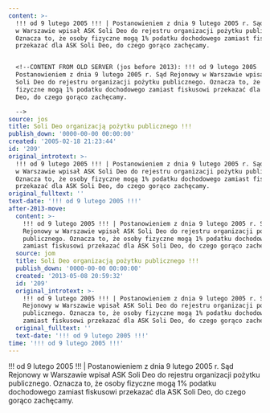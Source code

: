 ```yaml
---
content: >-
  !!! od 9 lutego 2005 !!! | Postanowieniem z dnia 9 lutego 2005 r. Sąd Rejonowy
  w Warszawie wpisał ASK Soli Deo do rejestru organizacji pożytku publicznego.
  Oznacza to, że osoby fizyczne mogą 1% podatku dochodowego zamiast fiskusowi
  przekazać dla ASK Soli Deo, do czego gorąco zachęcamy.


  <!--CONTENT FROM OLD SERVER (jos before 2013): !!! od 9 lutego 2005 !!! |
  Postanowieniem z dnia 9 lutego 2005 r. Sąd Rejonowy w Warszawie wpisał ASK
  Soli Deo do rejestru organizacji pożytku publicznego. Oznacza to, że osoby
  fizyczne mogą 1% podatku dochodowego zamiast fiskusowi przekazać dla ASK Soli
  Deo, do czego gorąco zachęcamy.

  -->
source: jos
title: Soli Deo organizacją pożytku publicznego !!!
publish_down: '0000-00-00 00:00:00'
created: '2005-02-18 21:23:44'
id: '209'
original_introtext: >-
  !!! od 9 lutego 2005 !!! | Postanowieniem z dnia 9 lutego 2005 r. Sąd Rejonowy
  w Warszawie wpisał ASK Soli Deo do rejestru organizacji pożytku publicznego.
  Oznacza to, że osoby fizyczne mogą 1% podatku dochodowego zamiast fiskusowi
  przekazać dla ASK Soli Deo, do czego gorąco zachęcamy.
original_fulltext: ''
text-date: '!!! od 9 lutego 2005 !!!'
after-2013-move:
  content: >-
    !!! od 9 lutego 2005 !!! | Postanowieniem z dnia 9 lutego 2005 r. Sąd
    Rejonowy w Warszawie wpisał ASK Soli Deo do rejestru organizacji pożytku
    publicznego. Oznacza to, że osoby fizyczne mogą 1% podatku dochodowego
    zamiast fiskusowi przekazać dla ASK Soli Deo, do czego gorąco zachęcamy.
  source: jom
  title: Soli Deo organizacją pożytku publicznego !!!
  publish_down: '0000-00-00 00:00:00'
  created: '2013-05-08 20:59:32'
  id: '209'
  original_introtext: >-
    !!! od 9 lutego 2005 !!! | Postanowieniem z dnia 9 lutego 2005 r. Sąd
    Rejonowy w Warszawie wpisał ASK Soli Deo do rejestru organizacji pożytku
    publicznego. Oznacza to, że osoby fizyczne mogą 1% podatku dochodowego
    zamiast fiskusowi przekazać dla ASK Soli Deo, do czego gorąco zachęcamy.
  original_fulltext: ''
  text-date: '!!! od 9 lutego 2005 !!!'
time: '!!! od 9 lutego 2005 !!!'
---
```

!!! od 9 lutego 2005 !!! | Postanowieniem z dnia 9 lutego 2005 r. Sąd Rejonowy w Warszawie wpisał ASK Soli Deo do rejestru organizacji pożytku publicznego. Oznacza to, że osoby fizyczne mogą 1% podatku dochodowego zamiast fiskusowi przekazać dla ASK Soli Deo, do czego gorąco zachęcamy.

<!--CONTENT FROM OLD SERVER (jos before 2013): !!! od 9 lutego 2005 !!! | Postanowieniem z dnia 9 lutego 2005 r. Sąd Rejonowy w Warszawie wpisał ASK Soli Deo do rejestru organizacji pożytku publicznego. Oznacza to, że osoby fizyczne mogą 1% podatku dochodowego zamiast fiskusowi przekazać dla ASK Soli Deo, do czego gorąco zachęcamy.
-->

<!--{{json:{"created_date":"2005-02-18 21:23:44","publish_down":"0000-00-00 00:00:00","id":"209"}}}-->